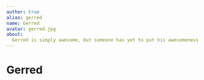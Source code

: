 ```yaml
---
author: true
alias: gerred
name: Gerred
avatar: gerred.jpg
about:
  Gerred is simply awesome, but someone has yet to put his awesomeness into a brief and meaningful summary. 
---
```


# Gerred

<Author :author="$page.frontmatter" />
